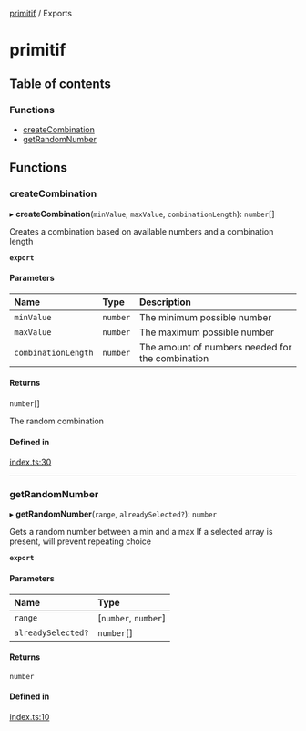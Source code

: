 [primitif](README.md) / Exports

# primitif

## Table of contents

### Functions

- [createCombination](modules.md#createcombination)
- [getRandomNumber](modules.md#getrandomnumber)

## Functions

### createCombination

▸ **createCombination**(`minValue`, `maxValue`, `combinationLength`): `number`[]

Creates a combination based on available numbers and a combination length

**`export`**

#### Parameters

| Name | Type | Description |
| :------ | :------ | :------ |
| `minValue` | `number` | The minimum possible number |
| `maxValue` | `number` | The maximum possible number |
| `combinationLength` | `number` | The amount of numbers needed for the combination |

#### Returns

`number`[]

The random combination

#### Defined in

[index.ts:30](https://github.com/alrico88/microbundle-boilerplate/blob/master/src/index.ts#L30)

___

### getRandomNumber

▸ **getRandomNumber**(`range`, `alreadySelected?`): `number`

Gets a random number between a min and a max
If a selected array is present, will prevent repeating choice

**`export`**

#### Parameters

| Name | Type |
| :------ | :------ |
| `range` | [`number`, `number`] |
| `alreadySelected?` | `number`[] |

#### Returns

`number`

#### Defined in

[index.ts:10](https://github.com/alrico88/microbundle-boilerplate/blob/master/src/index.ts#L10)
